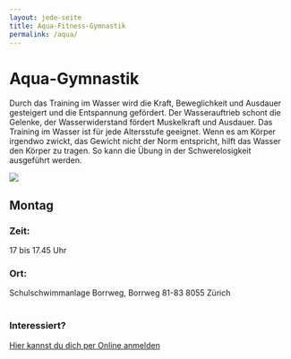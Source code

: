```yaml
---
layout: jede-seite
title: Aqua-Fitness-Gymnastik
permalink: /aqua/
---
```


# Aqua-Gymnastik

Durch das Training im Wasser wird die Kraft, Beweglichkeit und Ausdauer gesteigert und die Entspannung gefördert. Der Wasserauftrieb schont die Gelenke, der Wasserwiderstand fördert Muskelkraft und Ausdauer. Das Training im Wasser ist für jede Altersstufe geeignet. Wenn es am Körper irgendwo zwickt, das Gewicht nicht der Norm entspricht, hilft das Wasser den Körper zu tragen. So kann die Übung in der Schwerelosigkeit ausgeführt werden.

<img src="{{ '/assets/images/gruppen/aqua1.png' | relative_url }}" class="hero-image" />

## Montag
### Zeit:<br>
17 bis 17.45 Uhr
### Ort:<br>
Schulschwimmanlage Borrweg,
Borrweg 81-83
8055 Zürich
<br><br>

### Interessiert?
<a href="https://forms.gle/VoauxpRhUnnZyPwr9" target="_blank" rel="noopener">Hier kannst du dich per Online anmelden</a>